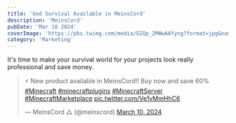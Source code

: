```yaml
---
title: 'God Survival Available in MeinsCord'
description: 'MeinsCord'
pubDate: 'Mar 10 2024'
coverImage: 'https://pbs.twimg.com/media/GIQp_2MWwAAYyng?format=jpg&name=large'
category: 'Marketing'
---
```


It's time to make your survival world for your projects look really professional and save money.

<blockquote class="twitter-tweet" data-theme="dark"><p lang="en" dir="ltr">⚡ New product available in MeinsCord!! Buy now and save 60% <a href="https://twitter.com/hashtag/Minecraft?src=hash&amp;ref_src=twsrc%5Etfw">#Minecraft</a> <a href="https://twitter.com/hashtag/minecraftplugins?src=hash&amp;ref_src=twsrc%5Etfw">#minecraftplugins</a> <a href="https://twitter.com/hashtag/MinecraftServer?src=hash&amp;ref_src=twsrc%5Etfw">#MinecraftServer</a> <a href="https://twitter.com/hashtag/MinecraftMarketplace?src=hash&amp;ref_src=twsrc%5Etfw">#MinecraftMarketplace</a> <a href="https://t.co/Ve1vMmHhC6">pic.twitter.com/Ve1vMmHhC6</a></p>&mdash; MeinsCord △ (@meinscord) <a href="https://twitter.com/meinscord/status/1766855281084965221?ref_src=twsrc%5Etfw">March 10, 2024</a></blockquote> <script async src="https://platform.twitter.com/widgets.js" charset="utf-8"></script>
